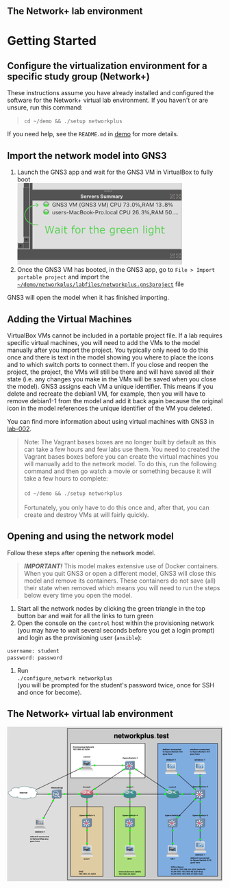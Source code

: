 ## The Network+ lab environment

# Getting Started
## Configure the virtualization environment for a specific study group (Network+)
These instructions assume you have already installed and configured the software for the Network+ virtual lab environment.  If you haven't or are unsure, run this command:
> ```cd ~/demo && ./setup networkplus```

If you need help, see the ```README.md``` in [demo](https://github.com/dmbrownlee/demo/README.md) for more details.

## Import the network model into GNS3
1. Launch the GNS3 app and wait for the GNS3 VM in VirtualBox to fully boot</br>
  ![Ensure GNS3 VM has the green light](gns3vm_booted.png)
1. Once the GNS3 VM has booted, in the GNS3 app, go to ```File > Import portable project``` and import the [```~/demo/networkplus/labfiles/networkplus.gns3project```](networkplus.gns3project) file

GNS3 will open the model when it has finished importing.
## Adding the Virtual Machines
VirtualBox VMs cannot be included in a portable project file.  If a lab requires specific virtual machines, you will need to add the VMs to the model manually after you import the project.  You typically only need to do this once and there is text in the model showing you where to place the icons and to which switch ports to connect them.  If you close and reopen the project, the project, the VMs will still be there and will have saved all their state (i.e. any changes you make in the VMs will be saved when you close the model).  GNS3 assigns each VM a unique identifier.  This means if you delete  and recreate the debian1 VM, for example, then you will have to remove debian1-1 from the model and add it back again because the original icon in the model references the unique identifier of the VM you deleted.

You can find more information about using virtual machines with GNS3 in [lab-002](lab00-2/README.md).
> Note: The Vagrant bases boxes are no longer built by default as this can take a few hours and few labs use them.  You need to created the Vagrant bases boxes before you can create the virtual machines you will manually add to the network model.  To do this, run the following command and then go watch a movie or something because it will take a few hours to complete:</br></br>
> ```cd ~/demo && ./setup networkplus```</br></br>
  Fortunately, you only have to do this once and, after that, you can create and destroy VMs at will fairly quickly.

## Opening and using the network model
Follow these steps after opening the network model.
> ***IMPORTANT!*** This model makes extensive use of Docker containers.  When you quit GNS3 or open a different model, GNS3 will close this model and remove its containers.  These containers do not save (all) their state when removed which means you will need to run the steps below every time you open the model.
1. Start all the network nodes by clicking the green triangle in the top button bar and wait for all the links to turn green
1. Open the console on the ```control``` host within the provisioning network (you may have to wait several seconds before you get a login prompt) and login as the provisioning user (```ansible```):
  ```
  username: student
  password: password
  ```
1. Run</br>
  <code>./configure_network networkplus</code></br>
  (you will be prompted for the student's password twice, once for SSH and once for become).

## The Network+ virtual lab environment
![Diagram of Network+ virtual lab environment](networkplus.test.png "Network+ Virtual Lab Environment")
